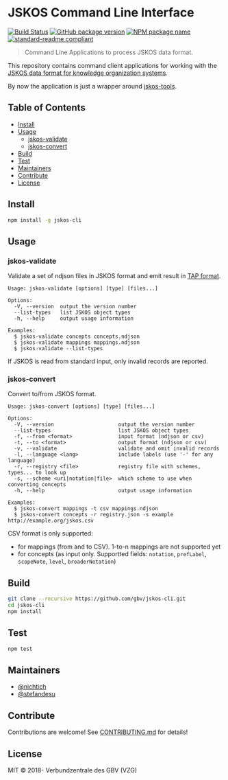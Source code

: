 # JSKOS Command Line Interface

[![Build Status](https://travis-ci.com/gbv/jskos-cli.svg?branch=master)](https://travis-ci.com/gbv/jskos-cli)
[![GitHub package version](https://img.shields.io/github/package-json/v/gbv/jskos-cli.svg?label=version)](https://github.com/gbv/jskos-cli)
[![NPM package name](https://img.shields.io/badge/npm-jskos--cli-blue.svg)](https://www.npmjs.com/package/jskos-cli)
[![standard-readme compliant](https://img.shields.io/badge/readme%20style-standard-brightgreen.svg)](https://github.com/RichardLitt/standard-readme)

> Command Line Applications to process JSKOS data format.

This repository contains command client applications for working with the [JSKOS data format for knowledge organization systems](http://gbv.github.io/jskos/).

By now the application is just a wrapper around [jskos-tools](https://www.npmjs.com/package/jskos-tools).

## Table of Contents

- [Install](#install)
- [Usage](#usage)
  - [jskos-validate](#jskos-validate)
  - [jskos-convert](#jskos-convert)
- [Build](#build)
- [Test](#test)
- [Maintainers](#maintainers)
- [Contribute](#contribute)
- [License](#license)

## Install

```bash
npm install -g jskos-cli
```

## Usage

### jskos-validate

Validate a set of ndjson files in JSKOS format and emit result in [TAP format](https://testanything.org/).

~~~
Usage: jskos-validate [options] [type] [files...]

Options:
  -V, --version  output the version number
  --list-types   list JSKOS object types
  -h, --help     output usage information

Examples:
  $ jskos-validate concepts concepts.ndjson
  $ jskos-validate mappings mappings.ndjson
  $ jskos-validate --list-types
~~~

If JSKOS is read from standard input, only invalid records are reported.

### jskos-convert

Convert to/from JSKOS format.

~~~
Usage: jskos-convert [options] [type] [files...]

Options:
  -V, --version                     output the version number
  --list-types                      list JSKOS object types
  -f, --from <format>               input format (ndjson or csv)
  -t, --to <format>                 output format (ndjson or csv)
  -v, --validate                    validate and omit invalid records
  -l, --language <lang>             include labels (use '-' for any language)
  -r, --registry <file>             registry file with schemes, types... to look up
  -s, --scheme <uri|notation|file>  which scheme to use when converting concepts
  -h, --help                        output usage information

Examples:
  $ jskos-convert mappings -t csv mappings.ndjson
  $ jskos-convert concepts -r registry.json -s example http://example.org/jskos.csv
~~~

CSV format is only supported:

* for mappings (from and to CSV). 1-to-n mappings are not supported yet
* for concepts (as input only. Supportted fields: `notation`, `prefLabel`, `scopeNote`, `level`, `broaderNotation`)

## Build

```bash
git clone --recursive https://github.com/gbv/jskos-cli.git
cd jskos-cli
npm install
```

## Test

```bash
npm test
```

## Maintainers

- [@nichtich](https://github.com/nichtich)
- [@stefandesu](https://github.com/stefandesu)

## Contribute

Contributions are welcome! See [CONTRIBUTING.md](CONTRIBUTING.md) for details!

## License

MIT © 2018- Verbundzentrale des GBV (VZG)
